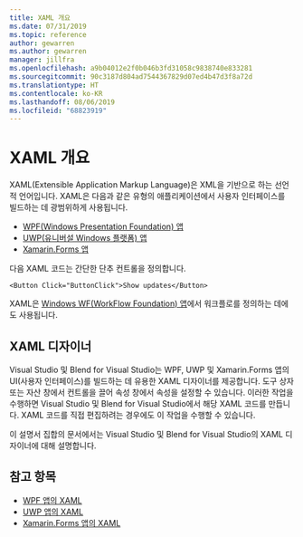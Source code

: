 ```yaml
---
title: XAML 개요
ms.date: 07/31/2019
ms.topic: reference
author: gewarren
ms.author: gewarren
manager: jillfra
ms.openlocfilehash: a9b04012e2f0b046b3fd31058c9838740e833281
ms.sourcegitcommit: 90c3187d804ad7544367829d07ed4b47d3f8a72d
ms.translationtype: HT
ms.contentlocale: ko-KR
ms.lasthandoff: 08/06/2019
ms.locfileid: "68823919"
---
```

# <a name="overview-of-xaml"></a>XAML 개요

XAML(Extensible Application Markup Language)은 XML을 기반으로 하는 선언적 언어입니다. XAML은 다음과 같은 유형의 애플리케이션에서 사용자 인터페이스를 빌드하는 데 광범위하게 사용됩니다.

- [WPF(Windows Presentation Foundation) 앱](/dotnet/framework/wpf/advanced/xaml-in-wpf)
- [UWP(유니버설 Windows 플랫폼) 앱](/windows/uwp/xaml-platform/xaml-overview)
- [Xamarin.Forms 앱](/xamarin/xamarin-forms/xaml/)

다음 XAML 코드는 간단한 단추 컨트롤을 정의합니다.

```xaml
<Button Click="ButtonClick">Show updates</Button>
```

XAML은 [Windows WF(WorkFlow Foundation) 앱](/dotnet/framework/windows-workflow-foundation/serializing-workflows-and-activities-to-and-from-xaml)에서 워크플로를 정의하는 데에도 사용됩니다.

## <a name="xaml-designer"></a>XAML 디자이너

Visual Studio 및 Blend for Visual Studio는 WPF, UWP 및 Xamarin.Forms 앱의 UI(사용자 인터페이스)를 빌드하는 데 유용한 XAML 디자이너를 제공합니다. 도구 상자 또는 자산 창에서 컨트롤을 끌어 속성 창에서 속성을 설정할 수 있습니다. 이러한 작업을 수행하면 Visual Studio 및 Blend for Visual Studio에서 해당 XAML 코드를 만듭니다. XAML 코드를 직접 편집하려는 경우에도 이 작업을 수행할 수 있습니다.

이 설명서 집합의 문서에서는 Visual Studio 및 Blend for Visual Studio의 XAML 디자이너에 대해 설명합니다.

## <a name="see-also"></a>참고 항목

- [WPF 앱의 XAML](/dotnet/framework/wpf/advanced/xaml-in-wpf)
- [UWP 앱의 XAML](/windows/uwp/xaml-platform/xaml-overview)
- [Xamarin.Forms 앱의 XAML](/xamarin/xamarin-forms/xaml/)